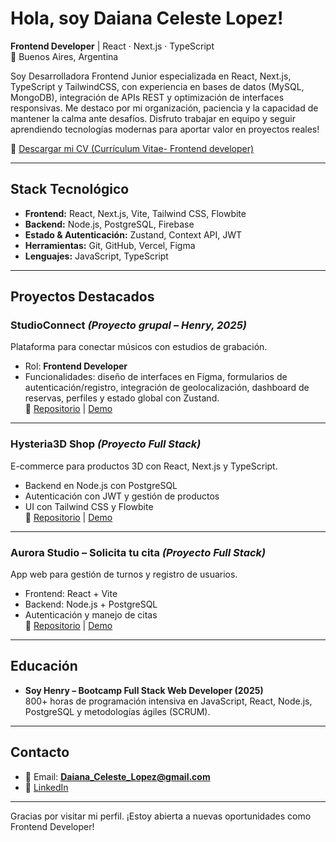# Hola, soy Daiana Celeste Lopez!

**Frontend Developer** | React · Next.js · TypeScript  
📍 Buenos Aires, Argentina  

Soy Desarrolladora Frontend Junior especializada en React, Next.js, TypeScript y TailwindCSS, con experiencia en bases de datos (MySQL, MongoDB), integración de APIs REST y optimización de interfaces responsivas. 
Me destaco por mi organización, paciencia y la capacidad de mantener la calma ante desafíos. Disfruto trabajar en equipo y seguir aprendiendo tecnologías modernas para aportar valor en proyectos reales!

📄 [Descargar mi CV (Currículum Vitae- Frontend developer)](https://github.com/user-attachments/files/22587463/Daiana-Lopez-CV.pdf)

---

## Stack Tecnológico

- **Frontend:** React, Next.js, Vite, Tailwind CSS, Flowbite  
- **Backend:** Node.js, PostgreSQL, Firebase  
- **Estado & Autenticación:** Zustand, Context API, JWT  
- **Herramientas:** Git, GitHub, Vercel, Figma  
- **Lenguajes:** JavaScript, TypeScript  

---

## Proyectos Destacados

### StudioConnect *(Proyecto grupal – Henry, 2025)*
Plataforma para conectar músicos con estudios de grabación.  
- Rol: **Frontend Developer**  
- Funcionalidades: diseño de interfaces en Figma, formularios de autenticación/registro, integración de geolocalización, dashboard de reservas, perfiles y estado global con Zustand.  
🔗 [Repositorio](https://github.com/Daiana-L/studioconnect_front) | [Demo](https://www.youtube.com/watch?v=tRjDscwI334)  

---

### Hysteria3D Shop *(Proyecto Full Stack)*
E-commerce para productos 3D con React, Next.js y TypeScript.  
- Backend en Node.js con PostgreSQL  
- Autenticación con JWT y gestión de productos  
- UI con Tailwind CSS y Flowbite  
🔗 [Repositorio](https://github.com/Daiana-L/Hyteria-3D-Shop-Next.js) | [Demo](https://www.youtube.com/watch?v=6ZB_oYsGi3s)  

---

### Aurora Studio – Solicita tu cita *(Proyecto Full Stack)*
App web para gestión de turnos y registro de usuarios.  
- Frontend: React + Vite  
- Backend: Node.js + PostgreSQL  
- Autenticación y manejo de citas  
🔗 [Repositorio](https://github.com/Daiana-L/AuroraStudio---Solicita-tu-cita) | [Demo](https://www.youtube.com/watch?v=XJMVlnWBzQQ)  

---

## Educación

- **Soy Henry – Bootcamp Full Stack Web Developer (2025)**  
800+ horas de programación intensiva en JavaScript, React, Node.js, PostgreSQL y metodologías ágiles (SCRUM).  

---

## Contacto

- 📧 Email: **Daiana_Celeste_Lopez@gmail.com**  
- 💼 [LinkedIn](https://www.linkedin.com/in/daiana-celeste-lopez/)  

---

Gracias por visitar mi perfil. ¡Estoy abierta a nuevas oportunidades como Frontend Developer!
